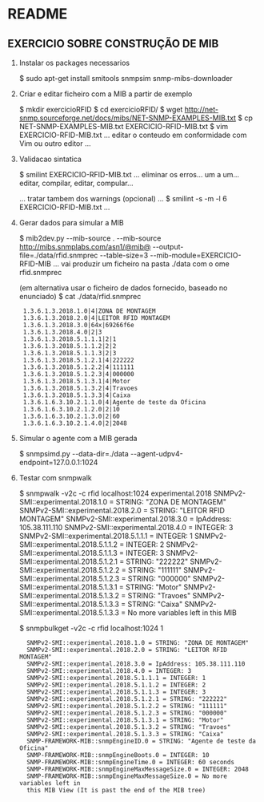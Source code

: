 README
======

EXERCICIO SOBRE CONSTRUÇÃO DE MIB 
---------------------------------

1. Instalar os packages necessarios

    $ sudo apt-get install smitools snmpsim snmp-mibs-downloader

2. Criar e editar ficheiro com a MIB a partir de exemplo

    $ mkdir exercicioRFID
    $ cd exercicioRFID/
    $ wget http://net-snmp.sourceforge.net/docs/mibs/NET-SNMP-EXAMPLES-MIB.txt
    $ cp NET-SNMP-EXAMPLES-MIB.txt EXERCICIO-RFID-MIB.txt
    $ vim EXERCICIO-RFID-MIB.txt
      ... editar o conteudo em conformidade com Vim ou outro editor ...

3. Validacao sintatica

    $ smilint EXERCICIO-RFID-MIB.txt
    ... eliminar os erros... um a um... editar, compilar, editar, compular...

    ... tratar tambem dos warnings (opcional) ...
    $ smilint -s -m -l 6 EXERCICIO-RFID-MIB.txt
    ...

4. Gerar dados para simular a MIB

    $ mib2dev.py --mib-source . --mib-source http://mibs.snmplabs.com/asn1/@mib@ --output-file=./data/rfid.snmprec --table-size=3 --mib-module=EXERCICIO-RFID-MIB
    ... vai produzir um ficheiro na pasta ./data com o ome rfid.snmprec

    (em alternativa usar o ficheiro de dados fornecido, baseado no enunciado)
    $ cat ./data/rfid.snmprec

        1.3.6.1.3.2018.1.0|4|ZONA DE MONTAGEM
        1.3.6.1.3.2018.2.0|4|LEITOR RFID MONTAGEM
        1.3.6.1.3.2018.3.0|64x|69266f6e
        1.3.6.1.3.2018.4.0|2|3
        1.3.6.1.3.2018.5.1.1.1|2|1
        1.3.6.1.3.2018.5.1.1.2|2|2
        1.3.6.1.3.2018.5.1.1.3|2|3
        1.3.6.1.3.2018.5.1.2.1|4|222222
        1.3.6.1.3.2018.5.1.2.2|4|111111
        1.3.6.1.3.2018.5.1.2.3|4|000000
        1.3.6.1.3.2018.5.1.3.1|4|Motor
        1.3.6.1.3.2018.5.1.3.2|4|Travoes
        1.3.6.1.3.2018.5.1.3.3|4|Caixa
        1.3.6.1.6.3.10.2.1.1.0|4|Agente de teste da Oficina
        1.3.6.1.6.3.10.2.1.2.0|2|10
        1.3.6.1.6.3.10.2.1.3.0|2|60
        1.3.6.1.6.3.10.2.1.4.0|2|2048

5. Simular o agente com a MIB gerada

    $ snmpsimd.py --data-dir=./data --agent-udpv4-endpoint=127.0.0.1:1024

6. Testar com snmpwalk


    $ snmpwalk -v2c -c rfid localhost:1024 experimental.2018
        SNMPv2-SMI::experimental.2018.1.0 = STRING: "ZONA DE MONTAGEM"
        SNMPv2-SMI::experimental.2018.2.0 = STRING: "LEITOR RFID MONTAGEM"
        SNMPv2-SMI::experimental.2018.3.0 = IpAddress: 105.38.111.110
        SNMPv2-SMI::experimental.2018.4.0 = INTEGER: 3
        SNMPv2-SMI::experimental.2018.5.1.1.1 = INTEGER: 1
        SNMPv2-SMI::experimental.2018.5.1.1.2 = INTEGER: 2
        SNMPv2-SMI::experimental.2018.5.1.1.3 = INTEGER: 3
        SNMPv2-SMI::experimental.2018.5.1.2.1 = STRING: "222222"
        SNMPv2-SMI::experimental.2018.5.1.2.2 = STRING: "111111"
        SNMPv2-SMI::experimental.2018.5.1.2.3 = STRING: "000000"
        SNMPv2-SMI::experimental.2018.5.1.3.1 = STRING: "Motor"
        SNMPv2-SMI::experimental.2018.5.1.3.2 = STRING: "Travoes"
        SNMPv2-SMI::experimental.2018.5.1.3.3 = STRING: "Caixa"
        SNMPv2-SMI::experimental.2018.5.1.3.3 = No more variables left in this MIB

     $ snmpbulkget -v2c -c rfid localhost:1024 1

         SNMPv2-SMI::experimental.2018.1.0 = STRING: "ZONA DE MONTAGEM"
         SNMPv2-SMI::experimental.2018.2.0 = STRING: "LEITOR RFID MONTAGEM"
         SNMPv2-SMI::experimental.2018.3.0 = IpAddress: 105.38.111.110
         SNMPv2-SMI::experimental.2018.4.0 = INTEGER: 3
         SNMPv2-SMI::experimental.2018.5.1.1.1 = INTEGER: 1
         SNMPv2-SMI::experimental.2018.5.1.1.2 = INTEGER: 2
         SNMPv2-SMI::experimental.2018.5.1.1.3 = INTEGER: 3
         SNMPv2-SMI::experimental.2018.5.1.2.1 = STRING: "222222"
         SNMPv2-SMI::experimental.2018.5.1.2.2 = STRING: "111111"
         SNMPv2-SMI::experimental.2018.5.1.2.3 = STRING: "000000"
         SNMPv2-SMI::experimental.2018.5.1.3.1 = STRING: "Motor"
         SNMPv2-SMI::experimental.2018.5.1.3.2 = STRING: "Travoes"
         SNMPv2-SMI::experimental.2018.5.1.3.3 = STRING: "Caixa"
         SNMP-FRAMEWORK-MIB::snmpEngineID.0 = STRING: "Agente de teste da Oficina"
         SNMP-FRAMEWORK-MIB::snmpEngineBoots.0 = INTEGER: 10
         SNMP-FRAMEWORK-MIB::snmpEngineTime.0 = INTEGER: 60 seconds
         SNMP-FRAMEWORK-MIB::snmpEngineMaxMessageSize.0 = INTEGER: 2048
         SNMP-FRAMEWORK-MIB::snmpEngineMaxMessageSize.0 = No more variables left in
         this MIB View (It is past the end of the MIB tree)



